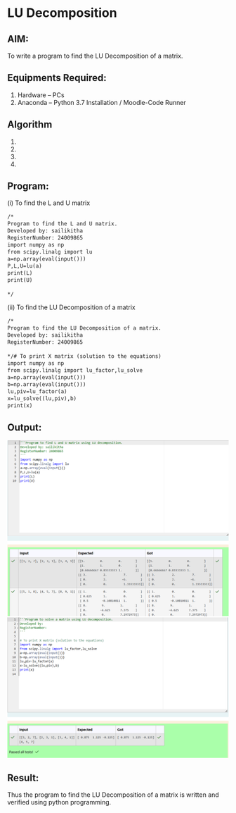 # LU Decomposition 

## AIM:
To write a program to find the LU Decomposition of a matrix.

## Equipments Required:
1. Hardware – PCs
2. Anaconda – Python 3.7 Installation / Moodle-Code Runner

## Algorithm
1. 
2. 
3. 
4. 

## Program:
(i) To find the L and U matrix
```
/*
Program to find the L and U matrix.
Developed by: sailikitha
RegisterNumber: 24009865
import numpy as np
from scipy.linalg import lu
a=np.array(eval(input()))
P,L,U=lu(a)
print(L)
print(U)

*/
```
(ii) To find the LU Decomposition of a matrix
```
/*
Program to find the LU Decomposition of a matrix.
Developed by: sailikitha
RegisterNumber: 24009865

*/# To print X matrix (solution to the equations)
import numpy as np
from scipy.linalg import lu_factor,lu_solve
a=np.array(eval(input()))
b=np.array(eval(input()))
lu,piv=lu_factor(a)
x=lu_solve((lu,piv),b)
print(x)

```

## Output:
![LU decomposition](<Screenshot 2024-11-18 214117.png>)
![LU decomposition](<Screenshot 2024-11-18 214136.png>)
## Result:
Thus the program to find the LU Decomposition of a matrix is written and verified using python programming.

